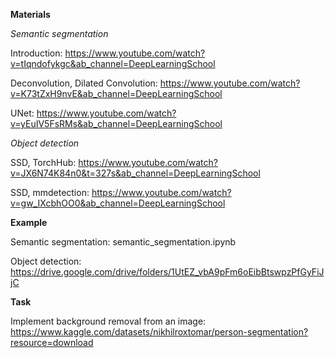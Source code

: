 **Materials**

*Semantic segmentation*

Introduction: https://www.youtube.com/watch?v=tIqndofykgc&ab_channel=DeepLearningSchool

Deconvolution, Dilated Convolution: https://www.youtube.com/watch?v=K73tZxH9nvE&ab_channel=DeepLearningSchool

UNet: https://www.youtube.com/watch?v=yEuIV5FsRMs&ab_channel=DeepLearningSchool

*Object detection*

SSD, TorchHub: https://www.youtube.com/watch?v=JX6N74K84n0&t=327s&ab_channel=DeepLearningSchool

SSD, mmdetection: https://www.youtube.com/watch?v=gw_IXcbhOO0&ab_channel=DeepLearningSchool

**Example**

Semantic segmentation: semantic_segmentation.ipynb

Object detection: https://drive.google.com/drive/folders/1UtEZ_vbA9pFm6oEibBtswpzPfGyFiJjC

**Task**

Implement background removal from an image: https://www.kaggle.com/datasets/nikhilroxtomar/person-segmentation?resource=download